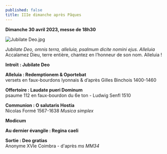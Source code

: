```yaml
---
published: false
title: IIIe dimanche après Pâques
---
```

**Dimanche 30 avril 2023, messe de 18h30**

![Jubilate Deo.jpg]({{site.baseurl}}/images/Jubilate%20Deo.jpg)

*Jubilate Deo, omnis terra, alleluia, psalmum dicite nomini ejus. Alleluia*  
Accalamez Dieu, terre entière, chantez en l’honneur de son nom. Alleluia !

**Introït : Jubilate Deo**

**Alleluia : Redemptionem & Oportebat**  
versets en faux-bourdons lyonnais & d’après Gilles Binchois 1400-1460

**Offertoire : Laudate pueri Dominum**  
psaume 112 en faux-bourdon du 6e ton - Ludwig Senfl 1510

**Communion : O salutaris Hostia**  
Nicolas Formé 1567-1638 *Musica simplex*

**Modicum**

**Au dernier évangile : Regina caeli**  

**Sortie : Deo gratias**  
Anonyme XVIe Coimbra - d'après *ms MM34*
